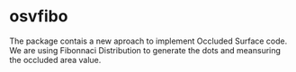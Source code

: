 # osvfibo
The package contais a new aproach to implement Occluded Surface code. We are using Fibonnaci Distribution to generate the dots and meansuring the occluded area value.
